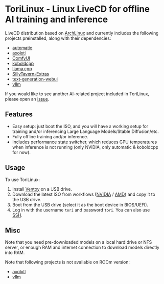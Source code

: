 # ToriLinux - Linux LiveCD for offline AI training and inference

LiveCD distribution based on [ArchLinux](https://archlinux.org/) and currently includes the following projects preinstalled, along with their dependencies:
* [automatic](https://github.com/vladmandic/automatic)
* [axolotl](https://github.com/OpenAccess-AI-Collective/axolotl)
* [ComfyUI](https://github.com/comfyanonymous/ComfyUI)
* [koboldcpp](https://github.com/LostRuins/koboldcpp)
* [llama.cpp](https://github.com/ggerganov/llama.cpp)
* [SillyTavern-Extras](https://github.com/SillyTavern/SillyTavern-Extras)
* [text-generation-webui](https://github.com/oobabooga/text-generation-webui)
* [vllm](https://github.com/vllm-project/vllm)

If you would like to see another AI-related project included in ToriLinux, please open an [issue](https://github.com/sasha0552/ToriLinux/issues/new).

## Features

* Easy setup: just boot the ISO, and you will have a working setup for training and/or inferencing Large Language Models/Stable Diffusion/etc.
* Fully offline training and/or inference.
* Includes performance state switcher, which reduces GPU temperatures when inference is not running (only NVIDIA, only automatic & koboldcpp for now).

## Usage

To use ToriLinux:
1. Install [Ventoy](https://ventoy.net/en/doc_start.html) on a USB drive.
2. Download the latest ISO from workflows ([NVIDIA](https://github.com/sasha0552/ToriLinux/actions/workflows/build-iso-cuda.yml?query=branch%3Amain) / [AMD](https://github.com/sasha0552/ToriLinux/actions/workflows/build-iso-rocm.yml?query=branch%3Amain)) and copy it to the USB drive.
3. Boot from the USB drive (select it as the boot device in BIOS/UEFI).
4. Log in with the username `tori` and password `tori`. You can also use [SSH](https://en.wikipedia.org/wiki/Secure_Shell).

## Misc

Note that you need pre-downloaded models on a local hard drive or NFS server, or enough RAM and internet connection to download models directly into RAM.

Note that following projects is not available on ROCm version:
* [axolotl](https://github.com/OpenAccess-AI-Collective/axolotl)
* [vllm](https://github.com/vllm-project/vllm)
